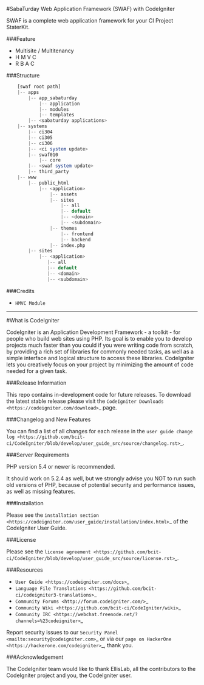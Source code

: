 #SabaTurday Web Application Framework (SWAF) with CodeIgniter

SWAF is a complete web application framework for your CI Project StaterKit.

###Feature
- Multisite / Multitenancy
- H M V C
- R B A C

###Structure

```php
    [swaf root path]
    |-- apps
    	|-- app_sabaturday
    		|-- application
    		|-- modules
    		|-- templates
    	|-- <sabaturday applications>
    |-- systems
    	|-- ci304
    	|-- ci305
        |-- ci306
        |-- <ci system update>
    	|-- swaf010
    		|-- core
        |-- <swaf system update>
    	|-- third_party
    |-- www
        |-- public_html
 		    |-- <application>
 			    |-- assets
 			    |-- sites
 				    |-- all
 				    |-- default
                    |-- <domain>
 				    |-- <subdomain>
 			    |-- themes
 				    |-- frontend
 				    |-- backend
 			    |-- index.php
        |-- sites
            |-- <application>
        	   |-- all
        	   |-- default
               |-- <domain>
        	   |-- <subdomain>
```

###Credits

- `HMVC Module`

********************

#What is CodeIgniter

CodeIgniter is an Application Development Framework - a toolkit - for people
who build web sites using PHP. Its goal is to enable you to develop projects
much faster than you could if you were writing code from scratch, by providing
a rich set of libraries for commonly needed tasks, as well as a simple
interface and logical structure to access these libraries. CodeIgniter lets
you creatively focus on your project by minimizing the amount of code needed
for a given task.

###Release Information

This repo contains in-development code for future releases. To download the
latest stable release please visit the `CodeIgniter Downloads
<https://codeigniter.com/download>`_ page.

###Changelog and New Features

You can find a list of all changes for each release in the `user
guide change log <https://github.com/bcit-ci/CodeIgniter/blob/develop/user_guide_src/source/changelog.rst>`_.

###Server Requirements

PHP version 5.4 or newer is recommended.

It should work on 5.2.4 as well, but we strongly advise you NOT to run
such old versions of PHP, because of potential security and performance
issues, as well as missing features.

###Installation

Please see the `installation section <https://codeigniter.com/user_guide/installation/index.html>`_
of the CodeIgniter User Guide.

###License

Please see the `license
agreement <https://github.com/bcit-ci/CodeIgniter/blob/develop/user_guide_src/source/license.rst>`_.

###Resources

-  `User Guide <https://codeigniter.com/docs>`_
-  `Language File Translations <https://github.com/bcit-ci/codeigniter3-translations>`_
-  `Community Forums <http://forum.codeigniter.com/>`_
-  `Community Wiki <https://github.com/bcit-ci/CodeIgniter/wiki>`_
-  `Community IRC <https://webchat.freenode.net/?channels=%23codeigniter>`_

Report security issues to our `Security Panel <mailto:security@codeigniter.com>`_
or via our `page on HackerOne <https://hackerone.com/codeigniter>`_, thank you.

###Acknowledgement

The CodeIgniter team would like to thank EllisLab, all the
contributors to the CodeIgniter project and you, the CodeIgniter user.

